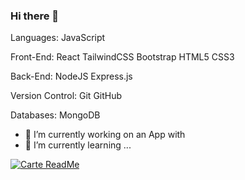 ### Hi there 👋

Languages: JavaScript 

Front-End: React TailwindCSS Bootstrap HTML5 CSS3

Back-End: NodeJS Express.js 

Version Control: Git GitHub

Databases: MongoDB 

- 🔭 I’m currently working on an App with
- 🌱 I’m currently learning ...


[![Carte ReadMe](https://github-readme-stats.vercel.app/api/pin/?username=anuraghazra&repo=github-readme-stats)](https://github.com/anuraghazra/github-readme-stats)

